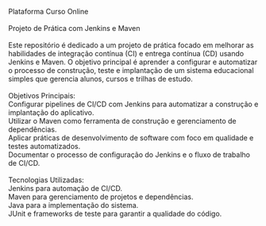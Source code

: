 Plataforma Curso Online
<br>
<br>
Projeto de Prática com Jenkins e Maven<br><br>
Este repositório é dedicado a um projeto de prática focado em melhorar as habilidades de integração contínua (CI) e entrega contínua (CD) usando Jenkins e Maven. O objetivo principal é aprender a configurar e automatizar o processo de construção, teste e implantação de um sistema educacional simples que gerencia alunos, cursos e trilhas de estudo.
<br>
<br>
Objetivos Principais: <br>
Configurar pipelines de CI/CD com Jenkins para automatizar a construção e implantação do aplicativo.<br>
Utilizar o Maven como ferramenta de construção e gerenciamento de dependências.<br>
Aplicar práticas de desenvolvimento de software com foco em qualidade e testes automatizados.<br>
Documentar o processo de configuração do Jenkins e o fluxo de trabalho de CI/CD.
<br>
<br>
Tecnologias Utilizadas: <br>
Jenkins para automação de CI/CD. <br>
Maven para gerenciamento de projetos e dependências. <br>
Java para a implementação do sistema.<br>
JUnit e frameworks de teste para garantir a qualidade do código.

